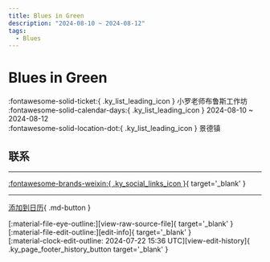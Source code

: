 ```yaml
---
title: Blues in Green
description: "2024-08-10 ~ 2024-08-12"
tags:
  - Blues
---
```


# Blues in Green 

:fontawesome-solid-ticket:{ .ky_list_leading_icon } 小罗老师布鲁斯工作坊  
:fontawesome-solid-calendar-days:{ .ky_list_leading_icon } 2024-08-10 ~ 2024-08-12  
:fontawesome-solid-location-dot:{ .ky_list_leading_icon } 景德镇  

## 联系


---

 [:fontawesome-brands-weixin:{ .ky_social_links_icon }](https://mp.weixin.qq.com/s/hi8Ya55Lb6PcihasglWWlQ){ target='_blank' }

---

[添加到日历](https://swing.news/ics/zh-Hans/2024/cn/blues-in-green-2024.ics){ .md-button }

<div class="ky_page_footer" markdown>
<div class="ky_page_footer_trailing" markdown="span">
[:material-file-eye-outline:][view-raw-source-file]{ target='_blank' }
[:material-file-edit-outline:][edit-info]{ target='_blank' }
</div>
<div class="ky_page_footer_leading" markdown="span">
[:material-clock-edit-outline: 2024-07-22 15:36 UTC][view-edit-history]{ .ky_page_footer_history_button target='_blank' }
</div>
</div>

[view-raw-source-file]: https://github.com/swingdance/events/blob/main/2024/cn/blues-in-green-2024.json "查看原始源文件"
[edit-info]: https://github.com/swingdance/events/issues/new?assignees=&labels=update+event&projects=&template=03-update_entity.yml&title=%5B2024%2Fcn%5D%20Blues%20in%20Green&region=cn&year=2024&id=blues-in-green-2024&name=Blues%20in%20Green&org_id= "编辑信息"

[view-edit-history]: https://github.com/swingdance/events/commits/main/2024/cn/blues-in-green-2024.json "查看编辑历史"
